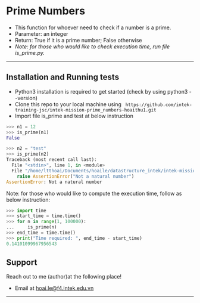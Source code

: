 
# Prime Numbers

- This function for whoever need to check if a number is a prime.
- Parameter: an integer
- Return: True if it is a prime number; False otherwise
- _Note: for those who would like to check execution time, run file is_prime.py._
---

## Installation and Running tests

- Python3 installation is required to get started (check by using python3 --version)
- Clone this repo to your local machine using ` https://github.com/intek-training-jsc/intek-mission-prime_numbers-hoaithu1.git`
- Import file is_prime and test at below instruction

```python
>>> n1 = 12
>>> is_prime(n1)
False
```

```python
>>> n2 = "test"
>>> is_prime(n2)
Traceback (most recent call last):
  File "<stdin>", line 1, in <module>
  File "/home/ltthoai/Documents/hoaile/datastructure_intek/intek-mission-prime_numbers-hoaithu1/is_prime.py", line 24, in is_prime
    raise AssertionError("Not a natural number")
AssertionError: Not a natural number
```

Note: for those who would like to compute the execution time, follow as below instruction:

```python
>>> import time
>>> start_time = time.time()
>>> for n in range(1, 100000):
...     is_prime(n)
>>> end_time = time.time()
>>> print("Time required: ", end_time - start_time)
0.14101099967956543

```
## Support

Reach out to me (author)at the following place!

- Email at hoai.le@f4.intek.edu.vn
---
